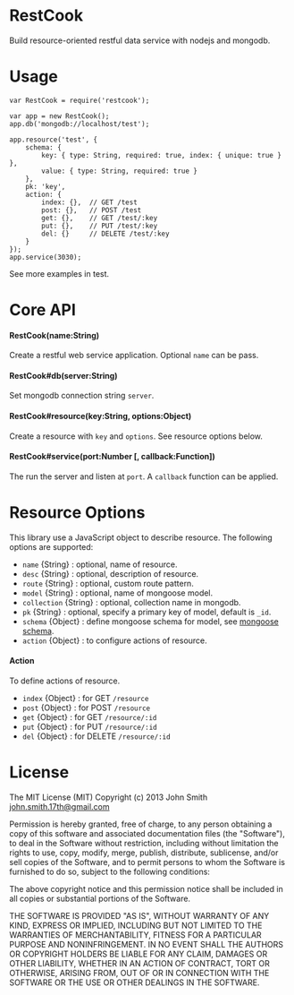 # RestCook
Build resource-oriented restful data service with nodejs and mongodb.

# Usage

	var RestCook = require('restcook');

	var app = new RestCook();
	app.db('mongodb://localhost/test');

	app.resource('test', {
		schema: {
			key: { type: String, required: true, index: { unique: true } },
			value: { type: String, required: true }
		},
		pk: 'key',
		action: {
			index: {},	// GET /test
			post: {},	// POST /test
			get: {},	// GET /test/:key
			put: {},	// PUT /test/:key
			del: {}		// DELETE /test/:key
		}
	});
	app.service(3030);

See more examples in test.

# Core API

#### RestCook(name:String)
Create a restful web service application. Optional `name` can be pass.

#### RestCook#db(server:String)
Set mongodb connection string `server`.

#### RestCook#resource(key:String, options:Object)
Create a resource with `key` and `options`. See resource options below.

#### RestCook#service(port:Number [, callback:Function])
The run the server and listen at `port`. A `callback` function can be applied.

# Resource Options
This library use a JavaScript object to describe resource. The following options are supported:

* `name` {String} : optional, name of resource.
* `desc` {String} : optional, description of resource.
* `route` {String} : optional, custom route pattern.
* `model` {String} : optional, name of mongoose model. 
* `collection` {String} : optional, collection name in mongodb.
* `pk` {String} : optional, specify a primary key of model, default is `_id`.
* `schema` {Object} : define mongoose schema for model, see [mongoose schema](http://mongoosejs.com/docs/guide.html).
* `action` {Object} : to configure actions of resource.

#### Action
To define actions of resource.

* `index` {Object} : for GET `/resource`
* `post` {Object} : for POST `/resource`
* `get` {Object} : for GET `/resource/:id`
* `put` {Object} : for PUT `/resource/:id`
* `del` {Object} : for DELETE `/resource/:id`

# License

The MIT License (MIT) Copyright (c) 2013 John Smith <john.smith.17th@gmail.com>

Permission is hereby granted, free of charge, to any person obtaining a copy of this software and associated documentation files (the "Software"), to deal in the Software without restriction, including without limitation the rights to use, copy, modify, merge, publish, distribute, sublicense, and/or sell copies of the Software, and to permit persons to whom the Software is furnished to do so, subject to the following conditions:

The above copyright notice and this permission notice shall be included in all copies or substantial portions of the Software.

THE SOFTWARE IS PROVIDED "AS IS", WITHOUT WARRANTY OF ANY KIND, EXPRESS OR IMPLIED, INCLUDING BUT NOT LIMITED TO THE WARRANTIES OF MERCHANTABILITY, FITNESS FOR A PARTICULAR PURPOSE AND NONINFRINGEMENT. IN NO EVENT SHALL THE AUTHORS OR COPYRIGHT HOLDERS BE LIABLE FOR ANY CLAIM, DAMAGES OR OTHER LIABILITY, WHETHER IN AN ACTION OF CONTRACT, TORT OR OTHERWISE, ARISING FROM, OUT OF OR IN CONNECTION WITH THE SOFTWARE OR THE USE OR OTHER DEALINGS IN THE SOFTWARE.